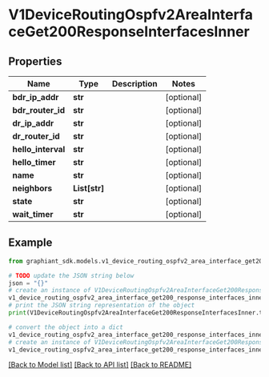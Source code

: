 # V1DeviceRoutingOspfv2AreaInterfaceGet200ResponseInterfacesInner


## Properties

Name | Type | Description | Notes
------------ | ------------- | ------------- | -------------
**bdr_ip_addr** | **str** |  | [optional] 
**bdr_router_id** | **str** |  | [optional] 
**dr_ip_addr** | **str** |  | [optional] 
**dr_router_id** | **str** |  | [optional] 
**hello_interval** | **str** |  | [optional] 
**hello_timer** | **str** |  | [optional] 
**name** | **str** |  | [optional] 
**neighbors** | **List[str]** |  | [optional] 
**state** | **str** |  | [optional] 
**wait_timer** | **str** |  | [optional] 

## Example

```python
from graphiant_sdk.models.v1_device_routing_ospfv2_area_interface_get200_response_interfaces_inner import V1DeviceRoutingOspfv2AreaInterfaceGet200ResponseInterfacesInner

# TODO update the JSON string below
json = "{}"
# create an instance of V1DeviceRoutingOspfv2AreaInterfaceGet200ResponseInterfacesInner from a JSON string
v1_device_routing_ospfv2_area_interface_get200_response_interfaces_inner_instance = V1DeviceRoutingOspfv2AreaInterfaceGet200ResponseInterfacesInner.from_json(json)
# print the JSON string representation of the object
print(V1DeviceRoutingOspfv2AreaInterfaceGet200ResponseInterfacesInner.to_json())

# convert the object into a dict
v1_device_routing_ospfv2_area_interface_get200_response_interfaces_inner_dict = v1_device_routing_ospfv2_area_interface_get200_response_interfaces_inner_instance.to_dict()
# create an instance of V1DeviceRoutingOspfv2AreaInterfaceGet200ResponseInterfacesInner from a dict
v1_device_routing_ospfv2_area_interface_get200_response_interfaces_inner_from_dict = V1DeviceRoutingOspfv2AreaInterfaceGet200ResponseInterfacesInner.from_dict(v1_device_routing_ospfv2_area_interface_get200_response_interfaces_inner_dict)
```
[[Back to Model list]](../README.md#documentation-for-models) [[Back to API list]](../README.md#documentation-for-api-endpoints) [[Back to README]](../README.md)


